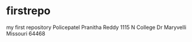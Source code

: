 # firstrepo
my first repository
Policepatel Pranitha Reddy
1115 N College Dr Maryvelli Missouri 64468
